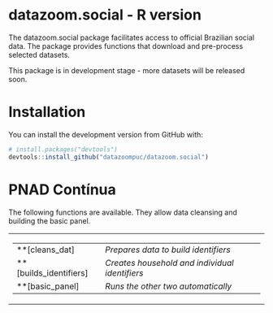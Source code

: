 # datazoom.social - R version

The datazoom.social package facilitates access to official 
Brazilian social data. The package provides functions that 
download and pre-process selected datasets.

This package is in development stage - more datasets will
be released soon.

# Installation

You can install the development version from GitHub with:

``` r
# install.packages("devtools")
devtools::install_github("datazoompuc/datazoom.social")
```

# PNAD Contínua

The following functions are available. They allow data 
cleansing and building the basic panel.

<table>
<tr>
<td>

|                               |                                                         |
|-------------------------------|---------------------------------------------------------|
| **[cleans_dat]                | *Prepares data to build identifiers*                    |
| **[builds_identifiers]        | *Creates household and individual identifiers*          |
| **[basic_panel]               | *Runs the other two automatically*                      |

</td>
</tr>
</table>
